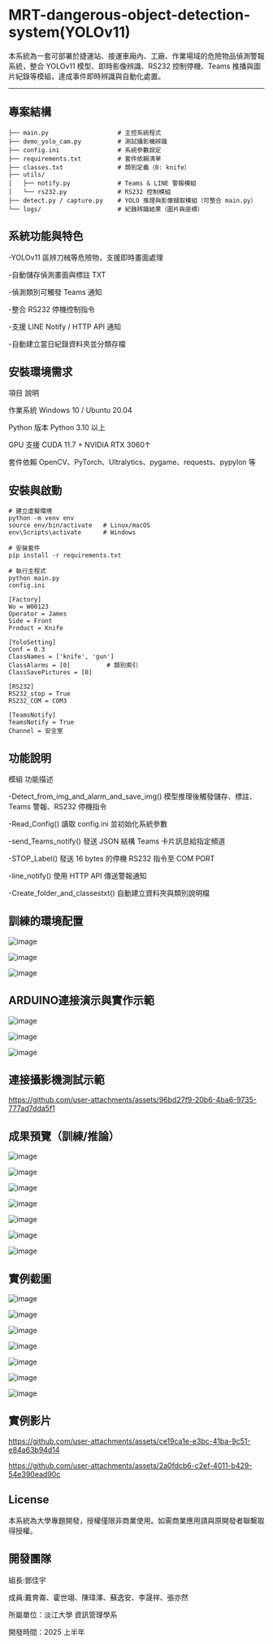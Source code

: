 # MRT-dangerous-object-detection-system(YOLOv11)

本系統為一套可部署於捷運站、接運車廂內、工廠、作業場域的危險物品偵測警報系統，整合 YOLOv11 模型、即時影像辨識、RS232 控制停機、Teams 推播與圖片紀錄等模組，達成事件即時辨識與自動化處置。

---

## 專案結構
```
├── main.py                   # 主控系統程式
├── demo_yolo_cam.py          # 測試攝影機辨識
├── config.ini                # 系統參數設定
├── requirements.txt          # 套件依賴清單
├── classes.txt               # 類別定義（0: knife）
├── utils/
│   ├── notify.py             # Teams & LINE 警報模組
│   └── rs232.py              # RS232 控制模組
├── detect.py / capture.py    # YOLO 推理與影像擷取模組（可整合 main.py）
└── logs/                     # 紀錄辨識結果（圖片與座標）
```
## 系統功能與特色

-YOLOv11 區辨刀械等危險物，支援即時畫面處理

-自動儲存偵測畫面與標註 TXT

-偵測類別可觸發 Teams 通知

-整合 RS232 停機控制指令

-支援 LINE Notify / HTTP API 通知

-自動建立當日紀錄資料夾並分類存檔

## 安裝環境需求

項目	      說明

作業系統   	Windows 10 / Ubuntu 20.04

Python 版本	Python 3.10 以上

GPU 支援   	CUDA 11.7 + NVIDIA RTX 3060↑

套件依賴    	OpenCV、PyTorch、Ultralytics、pygame、requests、pypylon 等

## 安裝與啟動
```
# 建立虛擬環境
python -m venv env
source env/bin/activate   # Linux/macOS
env\Scripts\activate      # Windows

# 安裝套件
pip install -r requirements.txt

# 執行主程式
python main.py
config.ini 

[Factory]
Wo = W00123
Operator = James
Side = Front
Product = Knife

[YoloSetting]
Conf = 0.3
ClassNames = ['knife', 'gun']
ClassAlarms = [0]          # 類別索引
ClassSavePictures = [0]

[RS232]
RS232_stop = True
RS232_COM = COM3

[TeamsNotify]
TeamsNotify = True
Channel = 安全室
```
## 功能說明

模組	                                    功能描述

-Detect_from_img_and_alarm_and_save_img()	模型推理後觸發儲存、標註、Teams 警報、RS232 停機指令

-Read_Config()	                          讀取 config.ini 並初始化系統參數

-send_Teams_notify()	                    發送 JSON 結構 Teams 卡片訊息給指定頻道

-STOP_Label()	                            發送 16 bytes 的停機 RS232 指令至 COM PORT

-line_notify()	                          使用 HTTP API 傳送警報通知

-Create_folder_and_classestxt()	          自動建立資料夾與類別說明檔

## 訓練的環境配置

![image](https://github.com/user-attachments/assets/49292ecd-0719-4378-8f37-1a7f707a227f)

![image](https://github.com/user-attachments/assets/a4a85680-688d-41ea-ae03-d05d0bb6b042)

![image](https://github.com/user-attachments/assets/f370d4f7-7d71-40d0-89a5-0adec8233355)

## ARDUINO連接演示與實作示範

![image](https://github.com/user-attachments/assets/761f7909-81ae-4544-a80a-d9d58cd64123)

![image](https://github.com/user-attachments/assets/64546cce-9783-4f42-92ad-752b8d19bae6)

![image](https://github.com/user-attachments/assets/7d2bea5e-375a-49f2-9dbe-c2ad04026855)

## 連接攝影機測試示範

https://github.com/user-attachments/assets/96bd27f9-20b6-4ba6-9735-777ad7dda5f1

## 成果預覽（訓練/推論）

![image](https://github.com/user-attachments/assets/ae88c73c-4a34-4778-92cd-ea62e246cbfd)

![image](https://github.com/user-attachments/assets/3d9c6c16-e3c4-4fe9-820a-215ce4056f78)

![image](https://github.com/user-attachments/assets/22999854-7c0f-445e-b4ea-142d088f0505)

![image](https://github.com/user-attachments/assets/d0fe43dd-7d80-4c5a-853c-fe726db47e8a)

![image](https://github.com/user-attachments/assets/9ed919f6-74d0-411a-a98e-b41c8de127e1)

![image](https://github.com/user-attachments/assets/fcd836ee-04d4-4e0b-8760-9aaf1399cabb)

![image](https://github.com/user-attachments/assets/52683c29-313c-4524-964e-020c9f4aef9f)


## 實例截圖

![image](https://github.com/user-attachments/assets/4d2f5b13-ce2c-437b-b9f9-09f514ca2a5d)

![image](https://github.com/user-attachments/assets/1694c2f8-300c-4163-9091-39ddde59c695)

![image](https://github.com/user-attachments/assets/1127461c-d6d6-4505-96ae-d61bd20971d6)

![image](https://github.com/user-attachments/assets/faf5506e-8300-468c-bdb1-43c78bdddc2e)

![image](https://github.com/user-attachments/assets/27ea76a0-0f46-484d-9d99-703e7db12ace)

![image](https://github.com/user-attachments/assets/70b801f6-b532-4c67-9088-cfb81dcf58b0)

![image](https://github.com/user-attachments/assets/69ee5ea2-b4fd-4b55-9a8b-9e4bb45fb1ac)

## 實例影片

https://github.com/user-attachments/assets/ce19ca1e-e3bc-41ba-9c51-e84a63b94d14

https://github.com/user-attachments/assets/2a0fdcb6-c2ef-4011-b429-54e390ead90c

## License
本系統為大學專題開發，授權僅限非商業使用。如需商業應用請與原開發者聯繫取得授權。

## 開發團隊

組長:鄧佳宇

成員:戴育崙、霍世翊、陳瑋澤、蘇逸安、李晟祥、張亦然

所屬單位：淡江大學 資訊管理學系

開發時間：2025 上半年
